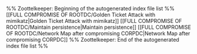 %% Zoottelkeeper: Beginning of the autogenerated index file list  %%
 [[FULL COMPROMISE OF ROOTDC/Golden Ticket Attack with mimikatz|Golden Ticket Attack with mimikatz]]
 [[FULL COMPROMISE OF ROOTDC/Maintain persistence|Maintain persistence]]
 [[FULL COMPROMISE OF ROOTDC/Network Map after compromising CORPDC|Network Map after compromising CORPDC]]
%% Zoottelkeeper: End of the autogenerated index file list  %%

